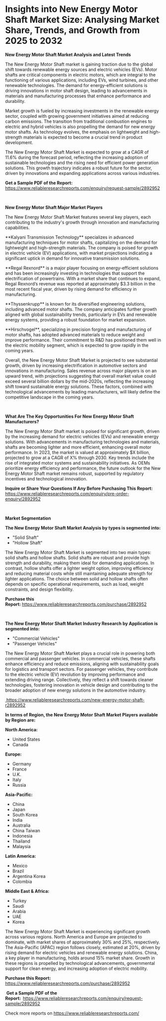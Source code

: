 <p><h1>Insights into New Energy Motor Shaft Market Size: Analysing Market Share, Trends, and Growth from 2025 to 2032</h1></p><p><strong>New Energy Motor Shaft Market Analysis and Latest Trends</strong></p>
<p><p>The New Energy Motor Shaft market is gaining traction due to the global shift towards renewable energy sources and electric vehicles (EVs). Motor shafts are critical components in electric motors, which are integral to the functioning of various applications, including EVs, wind turbines, and other renewable technologies. The demand for energy-efficient solutions is driving innovations in motor shaft design, leading to advancements in materials and manufacturing processes that enhance performance and durability.</p><p>Market growth is fueled by increasing investments in the renewable energy sector, coupled with growing government initiatives aimed at reducing carbon emissions. The transition from traditional combustion engines to electric and hybrid vehicles is also propelling the demand for new energy motor shafts. As technology evolves, the emphasis on lightweight and high-strength materials is expected to become a crucial trend in product development.</p><p>The New Energy Motor Shaft Market is expected to grow at a CAGR of 11.6% during the forecast period, reflecting the increasing adoption of sustainable technologies and the rising need for efficient power generation solutions. This growth trajectory indicates a robust future for the sector, driven by innovations and expanding applications across various industries.</p></p>
<p><strong>Get a Sample PDF of the Report:&nbsp;</strong> <a href="https://www.reliableresearchreports.com/enquiry/request-sample/2892952?utm_campaign=2098&utm_medium=2&utm_source=Github&utm_content=ia&utm_term=15032025&utm_id=new-energy-motor-shaft">https://www.reliableresearchreports.com/enquiry/request-sample/2892952</a></p>
<p>&nbsp;</p>
<p><strong>New Energy Motor Shaft Major Market Players</strong></p>
<p><p>The New Energy Motor Shaft Market features several key players, each contributing to the industry's growth through innovation and manufacturing capabilities. </p><p>**Kalyani Transmission Technology** specializes in advanced manufacturing techniques for motor shafts, capitalizing on the demand for lightweight and high-strength materials. The company is poised for growth in electric vehicle (EV) applications, with market projections indicating a significant uptick in demand for innovative transmission solutions.</p><p>**Regal Rexnord** is a major player focusing on energy-efficient solutions and has been increasingly investing in technologies that support the electrification of powertrains. With a market share that continues to expand, Regal Rexnord’s revenue was reported at approximately $3.3 billion in the most recent fiscal year, driven by rising demand for efficiency in manufacturing.</p><p>**Thyssenkrupp** is known for its diversified engineering solutions, including advanced motor shafts. The company anticipates further growth aligned with global sustainability trends, particularly in EVs and renewable energy systems, providing a robust foundation for market expansion.</p><p>**Hirschvogel**, specializing in precision forging and manufacturing of motor shafts, has adopted advanced materials to reduce weight and improve performance. Their commitment to R&D has positioned them well in the electric mobility segment, which is expected to grow rapidly in the coming years.</p><p>Overall, the New Energy Motor Shaft Market is projected to see substantial growth, driven by increasing electrification in automotive sectors and innovations in manufacturing. Sales revenue across major players is on an upward trend, with projections suggesting that overall market value could exceed several billion dollars by the mid-2020s, reflecting the increasing shift toward sustainable energy solutions. These factors, combined with technological advancements by leading manufacturers, will likely define the competitive landscape in the coming years.</p></p>
<p>&nbsp;</p>
<p><strong>What Are The Key Opportunities For New Energy Motor Shaft Manufacturers?</strong></p>
<p><p>The New Energy Motor Shaft market is poised for significant growth, driven by the increasing demand for electric vehicles (EVs) and renewable energy solutions. With advancements in manufacturing technologies and materials, shafts are becoming lighter and more efficient, enhancing overall motor performance. In 2023, the market is valued at approximately $X billion, projected to grow at a CAGR of X% through 2030. Key trends include the rise of integrated motor systems and sustainability initiatives. As OEMs prioritize energy efficiency and performance, the future outlook for the New Energy Motor Shaft market remains robust, supported by regulatory incentives and technological innovation.</p></p>
<p><strong>Inquire or Share Your Questions If Any Before Purchasing This Report:</strong> <a href="https://www.reliableresearchreports.com/enquiry/pre-order-enquiry/2892952?utm_campaign=2098&utm_medium=2&utm_source=Github&utm_content=ia&utm_term=15032025&utm_id=new-energy-motor-shaft">https://www.reliableresearchreports.com/enquiry/pre-order-enquiry/2892952</a></p>
<p>&nbsp;</p>
<p><strong>Market Segmentation</strong></p>
<p><strong>The New Energy Motor Shaft Market Analysis by types is segmented into:</strong></p>
<p><ul><li>"Solid Shaft"</li><li>"Hollow Shaft"</li></ul></p>
<p><p>The New Energy Motor Shaft Market is segmented into two main types: solid shafts and hollow shafts. Solid shafts are robust and provide high strength and durability, making them ideal for demanding applications. In contrast, hollow shafts offer a lighter weight option, improving efficiency and reducing material costs while still maintaining adequate strength for lighter applications. The choice between solid and hollow shafts often depends on specific operational requirements, such as load, weight constraints, and design flexibility.</p></p>
<p><strong>Purchase this Report:&nbsp;</strong><a href="https://www.reliableresearchreports.com/purchase/2892952?utm_campaign=2098&utm_medium=2&utm_source=Github&utm_content=ia&utm_term=15032025&utm_id=new-energy-motor-shaft">https://www.reliableresearchreports.com/purchase/2892952</a></p>
<p>&nbsp;</p>
<p><strong>The New Energy Motor Shaft Market Industry Research by Application is segmented into:</strong></p>
<p><ul><li>"Commercial Vehicles"</li><li>"Passenger Vehicles"</li></ul></p>
<p><p>The New Energy Motor Shaft Market plays a crucial role in powering both commercial and passenger vehicles. In commercial vehicles, these shafts enhance efficiency and reduce emissions, aligning with sustainability goals for logistics and transport sectors. For passenger vehicles, they contribute to the electric vehicle (EV) revolution by improving performance and extending driving range. Collectively, they reflect a shift towards cleaner technologies, fostering innovation in vehicle design and contributing to the broader adoption of new energy solutions in the automotive industry.</p></p>
<p><a href="https://www.reliableresearchreports.com/new-energy-motor-shaft-r2892952?utm_campaign=2098&utm_medium=2&utm_source=Github&utm_content=ia&utm_term=15032025&utm_id=new-energy-motor-shaft">&nbsp;https://www.reliableresearchreports.com/new-energy-motor-shaft-r2892952</a></p>
<p><strong>In terms of Region, the New Energy Motor Shaft Market Players available by Region are:</strong></p>
<p>
    <p> <strong> North America: </strong>
        <ul>
            <li>United States</li>
            <li>Canada</li>
        </ul>
        </p> 
    <p> <strong> Europe: </strong>
        <ul>
            <li>Germany</li>
            <li>France</li>
            <li>U.K.</li>
            <li>Italy</li>
            <li>Russia</li>
        </ul>
        </p> 
    <p> <strong> Asia-Pacific: </strong>
        <ul>
            <li>China</li>
            <li>Japan</li>
            <li>South Korea</li>
            <li>India</li>
            <li>Australia</li>
            <li>China Taiwan</li>
            <li>Indonesia</li>
            <li>Thailand</li>
            <li>Malaysia</li>
        </ul>
        </p> 
    <p> <strong> Latin America: </strong>
        <ul>
            <li>Mexico</li>
            <li>Brazil</li>
            <li>Argentina Korea</li>
            <li>Colombia</li>
        </ul>
        </p> 
    <p> <strong> Middle East & Africa: </strong>
        <ul>
            <li>Turkey</li>
            <li>Saudi</li>
            <li>Arabia</li>
            <li>UAE</li>
            <li>Korea</li>
        </ul>
    </p>
    </p>
<p><p>The New Energy Motor Shaft Market is experiencing significant growth across various regions. North America and Europe are projected to dominate, with market shares of approximately 30% and 25%, respectively. The Asia-Pacific (APAC) region follows closely, estimated at 20%, driven by rising demand for electric vehicles and renewable energy solutions. China, a key player in manufacturing, holds around 15% market share. Growth in these regions is propelled by technological advancements, governmental support for clean energy, and increasing adoption of electric mobility.</p></p>
<p><strong>Purchase this Report: </strong><a href="https://www.reliableresearchreports.com/purchase/2892952?utm_campaign=2098&utm_medium=2&utm_source=Github&utm_content=ia&utm_term=15032025&utm_id=new-energy-motor-shaft">https://www.reliableresearchreports.com/purchase/2892952</a></p>
<p>&nbsp;<strong>Get a Sample PDF of the Report:&nbsp;&nbsp;</strong><a href="https://www.reliableresearchreports.com/enquiry/request-sample/2892952?utm_campaign=2098&utm_medium=2&utm_source=Github&utm_content=ia&utm_term=15032025&utm_id=new-energy-motor-shaft">https://www.reliableresearchreports.com/enquiry/request-sample/2892952</a></p>
<p><strong></strong></p>
<p>Check more reports on <a href="https://www.reliableresearchreports.com/?utm_campaign=2098&utm_medium=2&utm_source=Github&utm_content=ia&utm_term=15032025&utm_id=new-energy-motor-shaft">https://www.reliableresearchreports.com/</a></p>